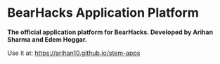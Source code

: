 # BearHacks Application Platform

**The official application platform for BearHacks. Developed by Arihan Sharma and Edem Hoggar.**

Use it at: https://arihan10.github.io/stem-apps
